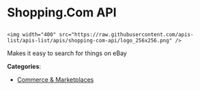 # Shopping.Com API<p align="center">
    <img width="400" src="https://raw.githubusercontent.com/apis-list/apis-list/apis/shopping-com-api/logo_256x256.png" />
</p>

Makes it easy to search for things on eBay

**Categories**:

- [Commerce & Marketplaces](https://github/apis-list/apis-list#commerce-and-marketplaces)





